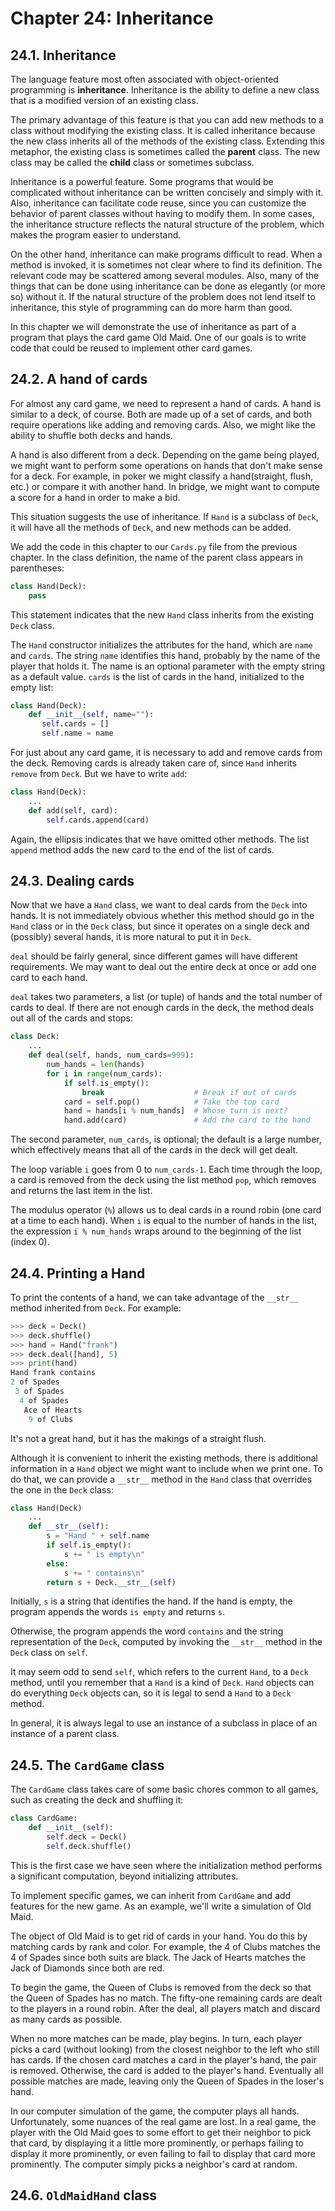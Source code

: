 # Chapter 24: Inheritance

## 24.1. Inheritance

The language feature most often associated with object-oriented programming is **inheritance**. Inheritance is the ability to define a new class that is a modified version of an existing class.

The primary advantage of this feature is that you can add new methods to a class without modifying the existing class. It is called inheritance because the new class inherits all of the methods of the existing class. Extending this metaphor, the existing class is sometimes called the **parent** class. The new class may be called the **child** class or sometimes subclass.

Inheritance is a powerful feature. Some programs that would be complicated without inheritance can be written concisely and simply with it. Also, inheritance can facilitate code reuse, since you can customize the behavior of parent classes without having to modify them. In some cases, the inheritance structure reflects the natural structure of the problem, which makes the program easier to understand.

On the other hand, inheritance can make programs difficult to read. When a method is invoked, it is sometimes not clear where to find its definition. The relevant code may be scattered among several modules. Also, many of the things that can be done using inheritance can be done as elegantly (or more so) without it. If the natural structure of the problem does not lend itself to inheritance, this style of programming can do more harm than good.

In this chapter we will demonstrate the use of inheritance as part of a program that plays the card game Old Maid. One of our goals is to write code that could be reused to implement other card games.

## 24.2. A hand of cards

For almost any card game, we need to represent a hand of cards. A hand is similar to a deck, of course. Both are made up of a set of cards, and both require operations like adding and removing cards. Also, we might like the ability to shuffle both decks and hands.

A hand is also different from a deck. Depending on the game being played, we might want to perform some operations on hands that don't make sense for a deck. For example, in poker we might classify a hand(straight, flush, etc.) or compare it with another hand. In bridge, we might want to compute a score for a hand in order to make a bid.

This situation suggests the use of inheritance. If `Hand` is a subclass of `Deck`, it will have all the methods of `Deck`, and new methods can be added.

We add the code in this chapter to our `Cards.py` file from the previous chapter. In the class definition, the name of the parent class appears in parentheses:

```python
class Hand(Deck):
    pass
```

This statement indicates that the new `Hand` class inherits from the existing `Deck` class.

The `Hand` constructor initializes the attributes for the hand, which are `name` and `cards`. The string `name` identifies this hand, probably by the name of the player that holds it. The name is an optional parameter with the empty string as a default value. `cards` is the list of cards in the hand, initialized to the empty list:

```python
class Hand(Deck):
    def __init__(self, name=""):
       self.cards = []
       self.name = name
```

For just about any card game, it is necessary to add and remove cards from the deck. Removing cards is already taken care of, since `Hand` inherits `remove` from `Deck`. But we have to write `add`:

```python
class Hand(Deck):
    ...
    def add(self, card):
        self.cards.append(card)
```

Again, the ellipsis indicates that we have omitted other methods. The list `append` method adds the new card to the end of the list of cards.

## 24.3. Dealing cards

Now that we have a `Hand` class, we want to deal cards from the `Deck` into hands. It is not immediately obvious whether this method should go in the `Hand` class or in the `Deck` class, but since it operates on a
single deck and (possibly) several hands, it is more natural to put it in `Deck`.

`deal` should be fairly general, since different games will have different requirements. We may want to deal out the entire deck at once or add one card to each hand.

`deal` takes two parameters, a list (or tuple) of hands and the total number of cards to deal. If there are not enough cards in the deck, the method deals out all of the cards and stops:

```python
class Deck:
    ...
    def deal(self, hands, num_cards=999):
        num_hands = len(hands)
        for i in range(num_cards):
            if self.is_empty():
                break                    # Break if out of cards
            card = self.pop()            # Take the top card
            hand = hands[i % num_hands]  # Whose turn is next?
            hand.add(card)               # Add the card to the hand
```

The second parameter, `num_cards`, is optional; the default is a large number, which effectively means that all of the cards in the deck will get dealt.

The loop variable `i` goes from 0 to `num_cards-1`. Each time through the loop, a card is removed from the deck using the list method `pop`, which removes and returns the last item in the list.

The modulus operator (`%`) allows us to deal cards in a round robin (one card at a time to each hand). When `i` is equal to the number of hands in the list, the expression `i % num_hands` wraps around to the beginning of the list (index 0).

## 24.4. Printing a Hand

To print the contents of a hand, we can take advantage of the `__str__` method inherited from `Deck`. For example:

```python
>>> deck = Deck()
>>> deck.shuffle()
>>> hand = Hand("frank")
>>> deck.deal([hand], 5)
>>> print(hand)
Hand frank contains
2 of Spades
 3 of Spades
  4 of Spades
   Ace of Hearts
    9 of Clubs
```

It's not a great hand, but it has the makings of a straight flush.

Although it is convenient to inherit the existing methods, there is additional information in a `Hand` object we might want to include when we print one. To do that, we can provide a `__str__` method in the `Hand` class that overrides the one in the `Deck` class:

```python
class Hand(Deck)
    ...
    def __str__(self):
        s = "Hand " + self.name
        if self.is_empty():
            s += " is empty\n"
        else:
            s += " contains\n"
        return s + Deck.__str__(self)
```

Initially, `s` is a string that identifies the hand. If the hand is empty, the program appends the words `is empty` and returns `s`.

Otherwise, the program appends the word `contains` and the string representation of the `Deck`, computed by invoking the `__str__` method in the `Deck` class on `self`.

It may seem odd to send `self`, which refers to the current `Hand`, to a `Deck` method, until you remember that a `Hand` is a kind of `Deck`. `Hand` objects can do everything `Deck` objects can, so it is legal to send a `Hand` to a `Deck` method.

In general, it is always legal to use an instance of a subclass in place of an instance of a parent class.

## 24.5. The `CardGame` class

The `CardGame` class takes care of some basic chores common to all games, such as creating the deck and shuffling it:

```python
class CardGame:
    def __init__(self):
        self.deck = Deck()
        self.deck.shuffle()
```

This is the first case we have seen where the initialization method performs a significant computation, beyond initializing attributes.

To implement specific games, we can inherit from `CardGame` and add features for the new game. As an example, we'll write a simulation of Old Maid.

The object of Old Maid is to get rid of cards in your hand. You do this by matching cards by rank and color. For example, the 4 of Clubs matches the 4 of Spades since both suits are black. The Jack of Hearts matches the Jack of Diamonds since both are red.

To begin the game, the Queen of Clubs is removed from the deck so that the Queen of Spades has no match. The fifty-one remaining cards are dealt to the players in a round robin. After the deal, all players match and discard as many cards as possible.

When no more matches can be made, play begins. In turn, each player picks a card (without looking) from the closest neighbor to the left who still has cards. If the chosen card matches a card in the player's hand, the pair is removed. Otherwise, the card is added to the player's hand. Eventually all possible matches are made, leaving only the Queen of Spades in the loser's hand.

In our computer simulation of the game, the computer plays all hands. Unfortunately, some nuances of the real game are lost. In a real game, the player with the Old Maid goes to some effort to get their neighbor to pick that card, by displaying it a little more prominently, or perhaps failing to display it more prominently, or even failing to fail to display that card more prominently. The computer simply picks a neighbor's card at random.

## 24.6. `OldMaidHand` class

